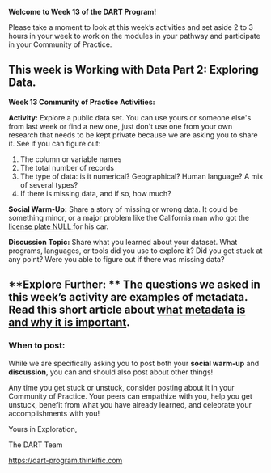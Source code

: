 **Welcome to Week 13 of the DART Program!**

Please take a moment to look at this week’s activities and set aside 2 to 3 hours in your week to work on the modules in your pathway and participate in your Community of Practice. 

This week is **Working with Data Part 2: Exploring Data**.
---
**Week 13 Community of Practice Activities:**

**Activity:** 
Explore a public data set. You can use yours or someone else's from last week or find a new one, just don't use one from your own research that needs to be kept private because we are asking you to share it. See if you can figure out:
<ol>
    <li> The column or variable names </li>
    <li> The total number of records </li>
    <li> The type of data: is it numerical? Geographical? Human language? A mix of several types? </li>
    <li> If there is missing data, and if so, how much? </li>
</ol> 

**Social Warm-Up:** 
Share a story of missing or wrong data. It could be something minor, or a major problem like the California man who got the [license plate NULL ](https://www.wired.com/story/null-license-plate-landed-one-hacker-ticket-hell/) for his car.

**Discussion Topic:** 
Share what you learned about your dataset. What programs, languages, or tools did you use to explore it? Did you get stuck at any point? Were you able to figure out if there was missing data?

****Explore Further:** **
The questions we asked in this week’s activity are examples of metadata. Read this short article about [what metadata is and why it is important](https://data.research.cornell.edu/content/writing-metadata).
---
### **When to post:**

While we are specifically asking you to post both your **social warm-up** and **discussion**, you can and should also post about other things!

Any time you get stuck or unstuck, consider posting about it in your Community of Practice. Your peers can empathize with you, help you get unstuck, benefit from what you have already learned, and celebrate your accomplishments with you!

 Yours in Exploration, 

The DART Team

https://dart-program.thinkific.com
